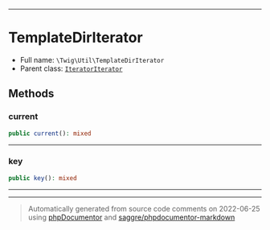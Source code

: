 ***

# TemplateDirIterator





* Full name: `\Twig\Util\TemplateDirIterator`
* Parent class: [`IteratorIterator`](../../IteratorIterator.md)




## Methods


### current



```php
public current(): mixed
```











***

### key



```php
public key(): mixed
```











***


***
> Automatically generated from source code comments on 2022-06-25 using [phpDocumentor](http://www.phpdoc.org/) and [saggre/phpdocumentor-markdown](https://github.com/Saggre/phpDocumentor-markdown)
